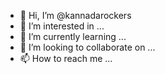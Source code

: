 - 👋 Hi, I’m @kannadarockers
- 👀 I’m interested in ...
- 🌱 I’m currently learning ...
- 💞️ I’m looking to collaborate on ...
- 📫 How to reach me ...

<!---
kannadarockers/kannadarockers is a ✨ special ✨ repository because its `README.md` (this file) appears on your GitHub profile.
You can click the Preview link to take a look at your changes.
--->
